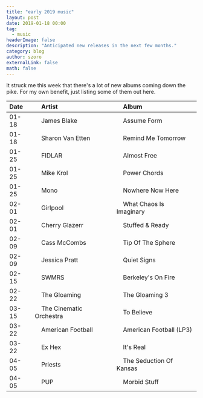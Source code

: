 ```yaml
---
title: "early 2019 music"
layout: post
date: 2019-01-18 00:00
tag:
  - music
headerImage: false
description: "Anticipated new releases in the next few months."
category: blog
author: szoro
externalLink: false
math: false
---
```


It struck me this week that there's a lot of new albums coming down the pike.
For my own benefit, just listing some of them out here.

| Date  | &nbsp;&nbsp;&nbsp;&nbsp;Artist | &nbsp;&nbsp;&nbsp;&nbsp;Album |
|:------|:-------|:-----|
| 01-18 | &nbsp;&nbsp;&nbsp;&nbsp;James Blake | &nbsp;&nbsp;&nbsp;&nbsp;Assume Form |
| 01-18 | &nbsp;&nbsp;&nbsp;&nbsp;Sharon Van Etten | &nbsp;&nbsp;&nbsp;&nbsp;Remind Me Tomorrow |
| 01-25 | &nbsp;&nbsp;&nbsp;&nbsp;FIDLAR | &nbsp;&nbsp;&nbsp;&nbsp;Almost Free |
| 01-25 | &nbsp;&nbsp;&nbsp;&nbsp;Mike Krol | &nbsp;&nbsp;&nbsp;&nbsp;Power Chords |
| 01-25 | &nbsp;&nbsp;&nbsp;&nbsp;Mono | &nbsp;&nbsp;&nbsp;&nbsp;Nowhere Now Here |
| 02-01 | &nbsp;&nbsp;&nbsp;&nbsp;Girlpool | &nbsp;&nbsp;&nbsp;&nbsp;What Chaos Is Imaginary |
| 02-01 | &nbsp;&nbsp;&nbsp;&nbsp;Cherry Glazerr | &nbsp;&nbsp;&nbsp;&nbsp;Stuffed & Ready |
| 02-09 | &nbsp;&nbsp;&nbsp;&nbsp;Cass McCombs | &nbsp;&nbsp;&nbsp;&nbsp;Tip Of The Sphere |
| 02-09 | &nbsp;&nbsp;&nbsp;&nbsp;Jessica Pratt	| &nbsp;&nbsp;&nbsp;&nbsp;Quiet Signs |
| 02-15 | &nbsp;&nbsp;&nbsp;&nbsp;SWMRS | &nbsp;&nbsp;&nbsp;&nbsp;Berkeley's On Fire |
| 02-22 | &nbsp;&nbsp;&nbsp;&nbsp;The Gloaming | &nbsp;&nbsp;&nbsp;&nbsp;The Gloaming 3 |
| 03-15 | &nbsp;&nbsp;&nbsp;&nbsp;The Cinematic Orchestra | &nbsp;&nbsp;&nbsp;&nbsp;To Believe |
| 03-22 | &nbsp;&nbsp;&nbsp;&nbsp;American Football | &nbsp;&nbsp;&nbsp;&nbsp;American Football (LP3) |
| 03-22 | &nbsp;&nbsp;&nbsp;&nbsp;Ex Hex | &nbsp;&nbsp;&nbsp;&nbsp;It's Real |
| 04-05 | &nbsp;&nbsp;&nbsp;&nbsp;Priests | &nbsp;&nbsp;&nbsp;&nbsp;The Seduction Of Kansas |
| 04-05 | &nbsp;&nbsp;&nbsp;&nbsp;PUP | &nbsp;&nbsp;&nbsp;&nbsp;Morbid Stuff |
